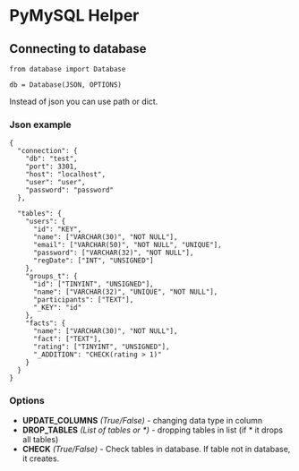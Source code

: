 # PyMySQL Helper

## Connecting to database

    from database import Database
    
    db = Database(JSON, OPTIONS)

Instead of json you can use path or dict. 

### Json example

    {
      "connection": {
        "db": "test",
        "port": 3301,
        "host": "localhost",
        "user": "user",
        "password": "password"
      },
    
      "tables": {
        "users": {
          "id": "KEY",
          "name": ["VARCHAR(30)", "NOT NULL"],
          "email": ["VARCHAR(50)", "NOT NULL", "UNIQUE"],
          "password": ["VARCHAR(32)", "NOT NULL"],
          "regDate": ["INT", "UNSIGNED"]
        },
        "groups_t": {
          "id": ["TINYINT", "UNSIGNED"],
          "name": ["VARCHAR(32)", "UNIQUE", "NOT NULL"],
          "participants": ["TEXT"],
          "_KEY": "id"
        },
        "facts": {
          "name": ["VARCHAR(30)", "NOT NULL"],
          "fact": ["TEXT"],
          "rating": ["TINYINT", "UNSIGNED"],
          "_ADDITION": "CHECK(rating > 1)"
        }
      }
    }

### Options

- **UPDATE_COLUMNS** *(True/False)* - changing data type in column 
- **DROP_TABLES** _(List of tables or *)_ - dropping tables in list (if * it drops all tables) 
- **CHECK** *(True/False)* - Check tables in database. If table not in database, it creates.

  